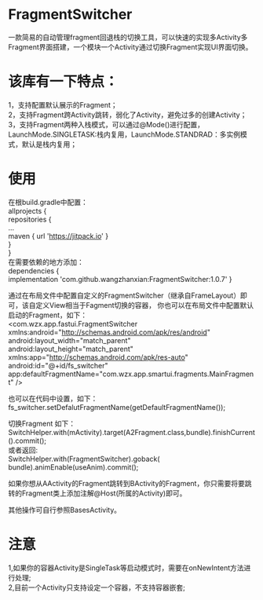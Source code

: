 # FragmentSwitcher
一款简易的自动管理fragment回退栈的切换工具，可以快速的实现多Activity多Fragment界面搭建，一个模块一个Activity通过切换Fragment实现UI界面切换。

# 该库有一下特点：  
1，支持配置默认展示的Fragment；  
2，支持Fragment跨Activity跳转，弱化了Activity，避免过多的创建Activity；  
3，支持Fragment两种入栈模式，可以通过@Mode()进行配置， LaunchMode.SINGLETASK:栈内复用，LaunchMode.STANDRAD：多实例模式，默认是栈内复用；

# 使用

在根build.gradle中配置：    
	allprojects {  
		repositories {  
			...  
			maven { url 'https://jitpack.io' }    
		}    
	}      
在需要依赖的地方添加：    
	dependencies {  
	        implementation 'com.github.wangzhanxian:FragmentSwitcher:1.0.7'
	}    


通过在布局文件中配置自定义的FragmentSwitcher（继承自FrameLayout）即可，该自定义View相当于Fagment切换的容器，
你也可以在布局文件中配置默认启动的Fragment，如下：  
<com.wzx.app.fastui.FragmentSwitcher xmlns:android="http://schemas.android.com/apk/res/android"  
	android:layout_width="match_parent"  
	android:layout_height="match_parent"  
	xmlns:app="http://schemas.android.com/apk/res-auto"  
	android:id="@+id/fs_switcher"  
	app:defaultFragmentName="com.wzx.app.smartui.fragments.MainFragment" />  

也可以在代码中设置，如下：  
fs_switcher.setDefalutFragmentName(getDefaultFragmentName());

切换Fragment 如下：  
SwitchHelper.with(mActivity).target(A2Fragment.class,bundle).finishCurrent().commit();  
或者返回:  
SwitchHelper.with(FragmentSwitcher).goback( bundle).animEnable(useAnim).commit();  

如果你想从AActivity的Fragment跳转到BActivity的Fragment，你只需要将要跳转的Fragment类上添加注解@Host(所属的Activity)即可。  


其他操作可自行参照BasesActivity。  

# 注意

1,如果你的容器Activity是SingleTask等启动模式时，需要在onNewIntent方法进行处理;  
2,目前一个Activity只支持设定一个容器，不支持容器嵌套;  

